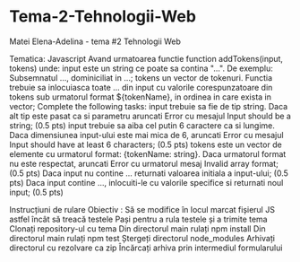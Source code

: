 # Tema-2-Tehnologii-Web
Matei Elena-Adelina - tema #2 Tehnologii Web

Tematica: Javascript
Avand urmatoarea functie function addTokens(input, tokens) unde:
input este un string ce poate sa contina "...". De exemplu: Subsemnatul ..., dominiciliat in ...;
tokens un vector de tokenuri.
Functia trebuie sa inlocuiasca toate ... din input cu valorile corespunzatoare din tokens sub urmatorul format ${tokenName}, in ordinea in care exista in vector;
Complete the following tasks:
input trebuie sa fie de tip string. Daca alt tip este pasat ca si parametru aruncati Error cu mesajul Input should be a string; (0.5 pts)
input trebuie sa aiba cel putin 6 caractere ca si lungime. Daca dimensiunea input-ului este mai mica de 6, aruncati Error cu mesajul Input should have at least 6 characters; (0.5 pts)
tokens este un vector de elemente cu urmatorul format: {tokenName: string}. Daca urmatorul format nu este respectat, aruncati Error cu urmatorul mesaj Invalid array format; (0.5 pts)
Daca input nu contine ... returnati valoarea initiala a input-ului; (0.5 pts)
Daca input contine ..., inlocuiti-le cu valorile specifice si returnati noul input; (0.5 pts)


Instrucțiuni de rulare
Obiectiv : Să se modifice în locul marcat fișierul JS astfel încât să treacă testele
Pași pentru a rula testele și a trimite tema
Clonați repository-ul cu tema
Din directorul main rulați npm install
Din directorul main rulați npm test
Ștergeți directorul node_modules
Arhivați directorul cu rezolvare ca zip
Încărcați arhiva prin intermediul formularului
